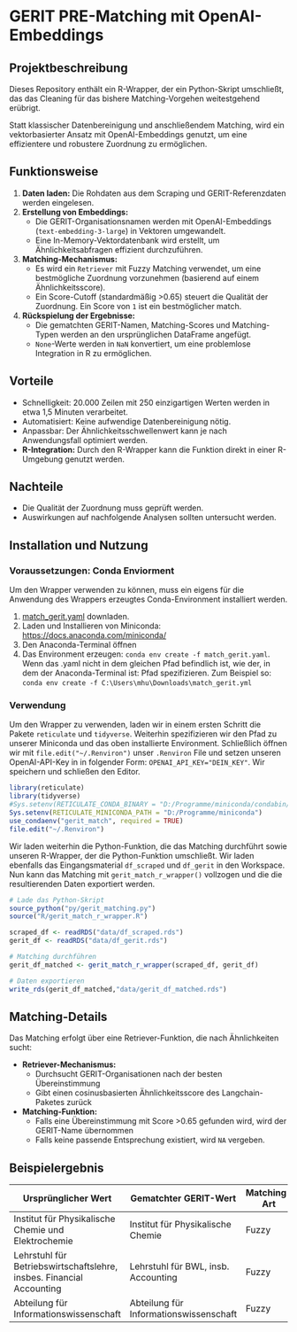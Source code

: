 # GERIT PRE-Matching mit OpenAI-Embeddings

## Projektbeschreibung
Dieses Repository enthält ein R-Wrapper, der ein Python-Skript umschließt, das das Cleaning für das bishere Matching-Vorgehen weitestgehend erübrigt.

Statt klassischer Datenbereinigung und anschließendem Matching, wird ein vektorbasierter Ansatz mit OpenAI-Embeddings genutzt, um eine effizientere und robustere Zuordnung zu ermöglichen.

## Funktionsweise
1. **Daten laden:** Die Rohdaten aus dem Scraping und GERIT-Referenzdaten werden eingelesen.
2. **Erstellung von Embeddings:** 
   - Die GERIT-Organisationsnamen werden mit OpenAI-Embeddings (`text-embedding-3-large`) in Vektoren umgewandelt.
   - Eine In-Memory-Vektordatenbank wird erstellt, um Ähnlichkeitsabfragen effizient durchzuführen.
3. **Matching-Mechanismus:** 
   - Es wird ein `Retriever` mit Fuzzy Matching verwendet, um eine bestmögliche Zuordnung vorzunehmen (basierend auf einem Ähnlichkeitsscore).
   - Ein Score-Cutoff (standardmäßig >0.65) steuert die Qualität der Zuordnung. Ein Score von `1` ist ein bestmöglicher match.
4. **Rückspielung der Ergebnisse:** 
   - Die gematchten GERIT-Namen, Matching-Scores und Matching-Typen werden an den ursprünglichen DataFrame angefügt.
   - `None`-Werte werden in `NaN` konvertiert, um eine problemlose Integration in R zu ermöglichen.

## Vorteile
-  Schnelligkeit: 20.000 Zeilen mit 250 einzigartigen Werten werden in etwa 1,5 Minuten verarbeitet.  
- Automatisiert: Keine aufwendige Datenbereinigung nötig.  
- Anpassbar: Der Ähnlichkeitsschwellenwert kann je nach Anwendungsfall optimiert werden.  
- **R-Integration:** Durch den R-Wrapper kann die Funktion direkt in einer R-Umgebung genutzt werden.  

## Nachteile
- Die Qualität der Zuordnung muss geprüft werden.  
- Auswirkungen auf nachfolgende Analysen sollten untersucht werden.  

## Installation und Nutzung
### Voraussetzungen: Conda Enviorment

Um den Wrapper verwenden zu können, muss ein eigens für die Anwendung des Wrappers erzeugtes Conda-Environment installiert werden. 

1. [match_gerit.yaml](match_gerit.yml) downladen.
2. Laden und Installieren von Miniconda: https://docs.anaconda.com/miniconda/
2. Den Anaconda-Terminal öffnen
3. Das Environment erzeugen: `conda env create -f match_gerit.yaml`. Wenn das .yaml nicht in dem gleichen Pfad befindlich ist, wie der, in dem der Anaconda-Terminal ist: Pfad spezifizieren. Zum Beispiel so: `conda env create -f C:\Users\mhu\Downloads\match_gerit.yml`

### Verwendung

Um den Wrapper zu verwenden, laden wir in einem ersten Schritt die Pakete `reticulate` und `tidyverse`. Weiterhin spezifizieren wir den Pfad zu unserer Miniconda und das oben installierte Environment. Schließlich öffnen wir mit `file.edit("~/.Renviron")` unser `.Renviron` File und setzen unseren OpenAI-API-Key in in folgender Form: `OPENAI_API_KEY="DEIN_KEY"`. Wir speichern und schließen den Editor.

```r
library(reticulate)
library(tidyverse)
#Sys.setenv(RETICULATE_CONDA_BINARY = "D:/Programme/miniconda/condabin/conda.bat")
Sys.setenv(RETICULATE_MINICONDA_PATH = "D:/Programme/miniconda")
use_condaenv("gerit_match", required = TRUE)
file.edit("~/.Renviron")
```

Wir laden weiterhin die Python-Funktion, die das Matching durchführt sowie unseren R-Wrapper, der die Python-Funktion umschließt. Wir laden ebenfalls das Eingangsmaterial `df_scraped` und `df_gerit` in den Workspace. Nun kann das Matching mit `gerit_match_r_wrapper()` vollzogen  und die die resultierenden Daten exportiert werden.

```r
# Lade das Python-Skript
source_python("py/gerit_matching.py")
source("R/gerit_match_r_wrapper.R")

scraped_df <- readRDS("data/df_scraped.rds")
gerit_df <- readRDS("data/df_gerit.rds")

# Matching durchführen
gerit_df_matched <- gerit_match_r_wrapper(scraped_df, gerit_df)

# Daten exportieren
write_rds(gerit_df_matched,"data/gerit_df_matched.rds")
```

## Matching-Details
Das Matching erfolgt über eine Retriever-Funktion, die nach Ähnlichkeiten sucht:
- **Retriever-Mechanismus:**
  - Durchsucht GERIT-Organisationen nach der besten Übereinstimmung
  - Gibt einen cosinusbasierten Ähnlichkeitsscore des Langchain-Paketes zurück
- **Matching-Funktion:**
  - Falls eine Übereinstimmung mit Score >0.65 gefunden wird, wird der GERIT-Name übernommen
  - Falls keine passende Entsprechung existiert, wird `NA` vergeben.

## Beispielergebnis
| Ursprünglicher Wert        | Gematchter GERIT-Wert      | Matching-Art | Score  |
|----------------------------|---------------------------|--------------|--------|
| Institut für Physikalische Chemie und Elektrochemie      | Institut für Physikalische Chemie      | Fuzzy        | 0.86   |
| Lehrstuhl für Betriebswirtschaftslehre, insbes. Financial Accounting   | Lehrstuhl für BWL, insb. Accounting       | Fuzzy        | 0.92   |
| Abteilung für Informationswissenschaft           | Abteilung für Informationswissenschaft           | Fuzzy        | 1.00   |


